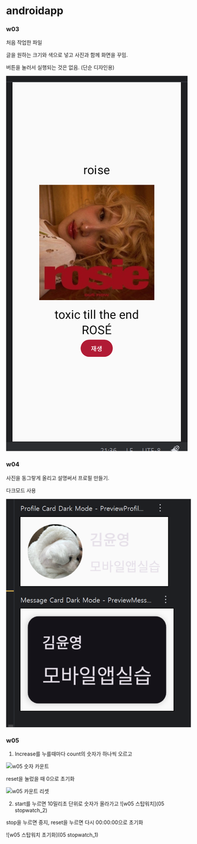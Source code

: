 # androidapp

### w03

처음 작업한 파일

글을 원하는 크기와 색으로 넣고 사진과 함께 화면을 꾸밈.

버튼을 눌러서 실행되는 것은 없음. (단순 디자인용)

![w03 앨범 꾸미기](03_album.png)



### w04

사진을 동그랗게 올리고 설명써서 프로필 만들기.

다크모드 사용

![w04 프로필과 다크모드](04_profile.png)



### w05

1. Increase를 누를때마다 count의 숫자가 하나씩 오르고

![w05 숫자 카운트](05_count_2)

reset을 눌렀을 때 0으로 초기화

![w05 카운트 리셋](05_count_1)


2. start를 누르면 10밀리초 단위로 숫자가 올라가고
![w05 스탑워치](05 stopwatch_2)

stop을 누르면 중지, reset을 누르면 다시 00:00:00으로 초기화

![w05 스탑워치 초기화](05 stopwatch_1)
